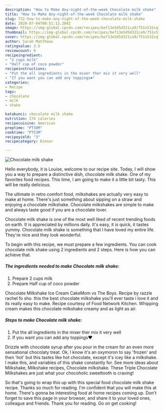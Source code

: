 ```yaml
---
description: "How to Make Any-night-of-the-week Chocolate milk shake"
title: "How to Make Any-night-of-the-week Chocolate milk shake"
slug: 722-how-to-make-any-night-of-the-week-chocolate-milk-shake
date: 2020-07-04T00:51:13.204Z
image: https://img-global.cpcdn.com/recipes/bef13e5d5d321ca9/751x532cq70/chocolate-milk-shake-recipe-main-photo.jpg
thumbnail: https://img-global.cpcdn.com/recipes/bef13e5d5d321ca9/751x532cq70/chocolate-milk-shake-recipe-main-photo.jpg
cover: https://img-global.cpcdn.com/recipes/bef13e5d5d321ca9/751x532cq70/chocolate-milk-shake-recipe-main-photo.jpg
author: Sarah Matthews
ratingvalue: 3.5
reviewcount: 9
recipeingredient:
- "2 cups milk"
- "Half cup of coco powder"
recipeinstructions:
- "Put the all ingredients in the mixer ther mix it very well"
- "If you want you can add any toppings❤️"
categories:
- Recipe
tags:
- chocolate
- milk
- shake

katakunci: chocolate milk shake 
nutrition: 274 calories
recipecuisine: American
preptime: "PT30M"
cooktime: "PT53M"
recipeyield: "3"
recipecategory: Dinner

---
```



![Chocolate milk shake](https://img-global.cpcdn.com/recipes/bef13e5d5d321ca9/751x532cq70/chocolate-milk-shake-recipe-main-photo.jpg)

Hello everybody, it is Louise, welcome to our recipe site. Today, I will show you a way to prepare a distinctive dish, chocolate milk shake. One of my favorites food recipes. This time, I am going to make it a little bit tasty. This will be really delicious.

The ultimate in retro comfort food, milkshakes are actually very easy to make at home. There&#39;s just something about sipping on a straw and enjoying a chocolate milkshake. Chocolate milkshakes are simple to make and always taste good if you are a chocolate lover.

Chocolate milk shake is one of the most well liked of recent trending foods on earth. It is appreciated by millions daily. It's easy, it is quick, it tastes yummy. Chocolate milk shake is something that I have loved my entire life. They're nice and they look wonderful.


To begin with this recipe, we must prepare a few ingredients. You can cook chocolate milk shake using 2 ingredients and 2 steps. Here is how you can achieve that.

<!--inarticleads1-->

##### The ingredients needed to make Chocolate milk shake:

1. Prepare 2 cups milk
1. Prepare Half cup of coco powder


Chocolate Milkshake Ice Cream CakeMom vs The Boys. Recipe by razzle rachel fo sho. this the best chocolate milkshake you&#39;ll ever taste i love it and its really easy to make. Recipe courtesy of Food Network Kitchen. Whipping cream makes this chocolate milkshake creamy and as light as air. 

<!--inarticleads2-->

##### Steps to make Chocolate milk shake:

1. Put the all ingredients in the mixer ther mix it very well
1. If you want you can add any toppings❤️


Drizzle with chocolate syrup after you pour in the cream for an even more sensational chocolaty treat. Ok, I know it&#39;s an oxymoron to say &#39;frozen&#39; and then &#39;hot&#39; but this tastes like hot chocolate, except it&#39;s icey like a milkshake. I make this, and variables of this shake constantly for. See more ideas about Milkshake, Milkshake recipes, Chocolate milkshake. These Triple Chocolate Milkshakes are just what your chocoholic sweettooth is craving! 

So that's going to wrap this up with this special food chocolate milk shake recipe. Thanks so much for reading. I'm confident that you will make this at home. There's gonna be interesting food at home recipes coming up. Don't forget to save this page in your browser, and share it to your loved ones, colleague and friends. Thank you for reading. Go on get cooking!
